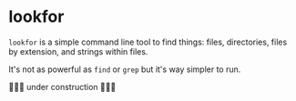 # lookfor

```lookfor``` is a simple command line tool to find things: files, directories, files by extension, and strings within files.

It's not as powerful as ```find``` or ```grep``` but it's way simpler to run. 

🔨🔨🔨 under construction 🔨🔨🔨